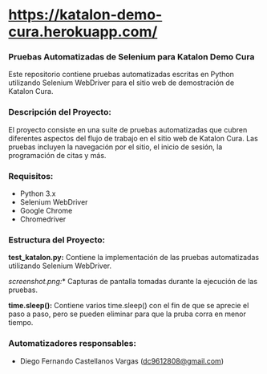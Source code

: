 # https://katalon-demo-cura.herokuapp.com/


### Pruebas Automatizadas de Selenium para Katalon Demo Cura

Este repositorio contiene pruebas automatizadas escritas en Python utilizando Selenium WebDriver para el sitio web de demostración de Katalon Cura.

### Descripción del Proyecto:

El proyecto consiste en una suite de pruebas automatizadas que cubren diferentes aspectos del flujo de trabajo en el sitio web de Katalon Cura. Las pruebas incluyen la navegación por el sitio, el inicio de sesión, la programación de citas y más.

### Requisitos:

- Python 3.x
- Selenium WebDriver
- Google Chrome
- Chromedriver

### Estructura del Proyecto:

**test_katalon.py:** Contiene la implementación de las pruebas automatizadas utilizando Selenium WebDriver.

**screenshot*.png:** Capturas de pantalla tomadas durante la ejecución de las pruebas.

**time.sleep():** Contiene varios time.sleep() con el fin de que se aprecie el paso a paso, pero se pueden eliminar para que la pruba corra en menor tiempo.

### Automatizadores responsables:

- Diego Fernando Castellanos Vargas (dc9612808@gmail.com)